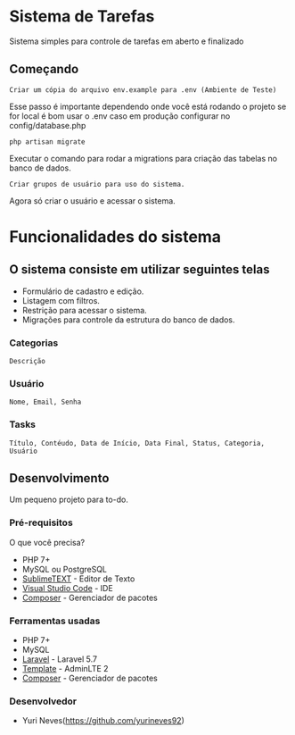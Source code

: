 # Sistema de Tarefas

Sistema simples para controle de tarefas em aberto e finalizado

## Começando

```
Criar um cópia do arquivo env.example para .env (Ambiente de Teste)
```
Esse passo é importante dependendo onde você está rodando o projeto se for local é bom usar o .env caso em produção configurar no config/database.php

```
php artisan migrate
```

Executar o comando para rodar a migrations para criação das tabelas no banco de dados.

```
Criar grupos de usuário para uso do sistema.
```
Agora só criar o usuário e acessar o sistema.

# Funcionalidades do sistema

## O sistema consiste em utilizar seguintes telas

* Formulário de cadastro e edição.
* Listagem com filtros.
* Restrição para acessar o sistema.
* Migrações para controle da estrutura do banco de dados.

### Categorias

```
Descrição
```
### Usuário

```
Nome, Email, Senha 
```
### Tasks

```
Título, Contéudo, Data de Início, Data Final, Status, Categoria, Usuário
```

## Desenvolvimento

Um pequeno projeto para to-do.

### Pré-requisitos

O que você precisa?
* PHP 7+
* MySQL ou PostgreSQL
* [SublimeTEXT](https://www.sublimetext.com/) - Editor de Texto
* [Visual Studio Code](https://code.visualstudio.com/) - IDE
* [Composer](https://getcomposer.org/) - Gerenciador de pacotes

### Ferramentas usadas

* PHP 7+
* MySQL
* [Laravel](https://laravel.com/) - Laravel 5.7
* [Template](https://adminlte.io/preview) - AdminLTE 2
* [Composer](https://getcomposer.org/) - Gerenciador de pacotes

### Desenvolvedor
* Yuri Neves(https://github.com/yurineves92)


